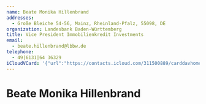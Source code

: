 ```yaml
---
name: Beate Monika Hillenbrand
addresses:
  - Große Bleiche 54-56, Mainz, Rheinland-Pfalz, 55098, DE
organization: Landesbank Baden-Württemberg
title: Vice President Immobilienkredit Investments
email:
  - beate.hillenbrand@lbbw.de
telephone:
  - 49|6131|64 36329
iCloudVCard: '{"url":"https://contacts.icloud.com/311500889/carddavhome/card/MjMzNWE4YWMtOWUzNC00OGE4LWE0NDYtZDZlYTJjZDY5MzU4.vcf","etag":"\"kmfhc1p0\"","data":"BEGIN:VCARD\r\nVERSION:3.0\r\nFN:\r\nN:Hillenbrand;Beate Monika;;;\r\nUID:2335a8ac-9e34-48a8-a446-d6ea2cd69358\r\nADR:;;Große Bleiche 54-56;Mainz;Rheinland-Pfalz;55098;DE;\r\nitem1380.X-ABLABEL:Work\r\nitem1381.X-ABLABEL:Work\r\nitem1382.X-ABLABEL:Work\r\nPRODID:ez-vcard 0.9.13-fc\r\nREV:2025-04-03T22:14:47Z\r\nORG:Landesbank Baden-Württemberg;\r\nTITLE:Vice President Immobilienkredit Investments\r\nEMAIL:beate.hillenbrand@lbbw.de\r\nTEL:49|6131|64 36329\r\nEND:VCARD"}'
---
```

# Beate Monika Hillenbrand